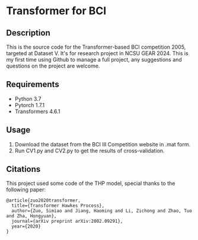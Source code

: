 # Transformer for BCI


## Description
This is the source code for the Transformer-based BCI competition 2005, targeted at Dataset V.
It's for research project in NCSU GEAR 2024. 
This is my first time using Github to manage a full project, any suggestions and questions on the project are welcome.

## Requirements
- Python 3.7
- Pytorch 1.7.1
- Transformers 4.6.1

## Usage
1. Download the dataset from the BCI III Competition website in .mat form.  
2. Run CV1.py and CV2.py to get the results of cross-validation.  

## Citations
This project used some code of the THP model, special thanks to the following paper:
```
@article{zuo2020transformer,
  title={Transformer Hawkes Process},
  author={Zuo, Simiao and Jiang, Haoming and Li, Zichong and Zhao, Tuo and Zha, Hongyuan},
  journal={arXiv preprint arXiv:2002.09291},
  year={2020}
}
```